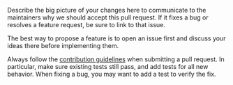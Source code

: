 Describe the big picture of your changes here to communicate to the maintainers why we should accept this pull request. If it fixes a bug or resolves a feature request, be sure to link to that issue.

The best way to propose a feature is to open an issue first and discuss your ideas there before implementing them.

Always follow the [contribution guidelines](https://github.com/cakephp/migrations/blob/master/.github/CONTRIBUTING.md) when submitting a pull request. In particular, make sure existing tests still pass, and add tests for all new behavior. When fixing a bug, you may want to add a test to verify the fix.